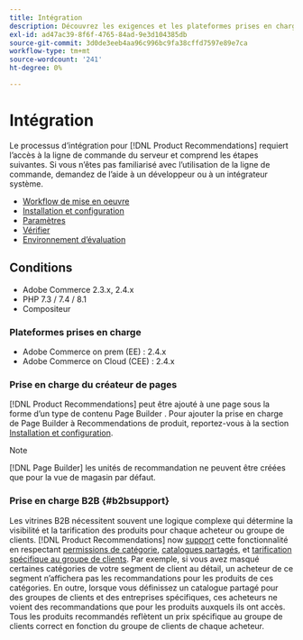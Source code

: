 ```yaml
---
title: Intégration
description: Découvrez les exigences et les plateformes prises en charge dans [!DNL Product Recommendations].
exl-id: ad47ac39-8f6f-4765-84ad-9e3d104385db
source-git-commit: 3d0de3eeb4aa96c996bc9fa38cffd7597e89e7ca
workflow-type: tm+mt
source-wordcount: '241'
ht-degree: 0%

---
```


# Intégration

Le processus d’intégration pour [!DNL Product Recommendations] requiert l’accès à la ligne de commande du serveur et comprend les étapes suivantes. Si vous n’êtes pas familiarisé avec l’utilisation de la ligne de commande, demandez de l’aide à un développeur ou à un intégrateur système.

- [Workflow de mise en oeuvre](implementation-workflow.md)
- [Installation et configuration](install-configure.md)
- [Paramètres](settings.md)
- [Vérifier](verify.md)
- [Environnement d’évaluation](staging-environment.md)

## Conditions

- Adobe Commerce 2.3.x, 2.4.x
- PHP 7.3 / 7.4 / 8.1
- Compositeur

### Plateformes prises en charge

- Adobe Commerce on prem (EE) : 2.4.x
- Adobe Commerce on Cloud (CEE) : 2.4.x

### Prise en charge du créateur de pages

[!DNL Product Recommendations] peut être ajouté à une page sous la forme d’un type de contenu Page Builder . Pour ajouter la prise en charge de Page Builder à Recommendations de produit, reportez-vous à la section [Installation et configuration](install-configure.md).

>[!NOTE]
>
>[!DNL Page Builder] les unités de recommandation ne peuvent être créées que pour la vue de magasin par défaut.

### Prise en charge B2B {#b2bsupport}

Les vitrines B2B nécessitent souvent une logique complexe qui détermine la visibilité et la tarification des produits pour chaque acheteur ou groupe de clients. [!DNL Product Recommendations] now [support](release-notes.md) cette fonctionnalité en respectant [permissions de catégorie](https://experienceleague.adobe.com/docs/commerce-admin/catalog/categories/category-permissions.html), [catalogues partagés](https://experienceleague.adobe.com/docs/commerce-admin/b2b/shared-catalogs/catalog-shared.html), et [tarification spécifique au groupe de clients](https://experienceleague.adobe.com/docs/commerce-admin/catalog/products/pricing/pricing-advanced.html). Par exemple, si vous avez masqué certaines catégories de votre segment de client au détail, un acheteur de ce segment n’affichera pas les recommandations pour les produits de ces catégories. En outre, lorsque vous définissez un catalogue partagé pour des groupes de clients et des entreprises spécifiques, ces acheteurs ne voient des recommandations que pour les produits auxquels ils ont accès. Tous les produits recommandés reflètent un prix spécifique au groupe de clients correct en fonction du groupe de clients de chaque acheteur.
